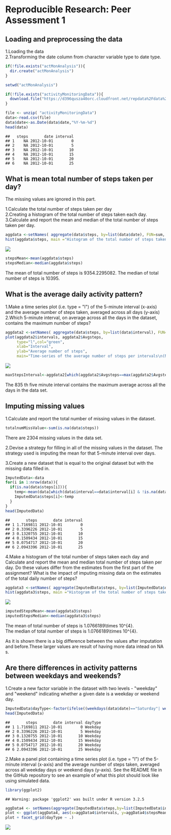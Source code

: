 # Reproducible Research: Peer Assessment 1


## Loading and preprocessing the data

1.Loading the data   
2.Transforming the date column from character variable type to date type.


```r
if(!file.exists("actMonAnalysis")){
  dir.create("actMonAnalysis")
}

setwd("actMonAnalysis")

if(!file.exists("activityMonitoringData")){
  download.file("https://d396qusza40orc.cloudfront.net/repdata%2Fdata%2Factivity.zip",destfile = "activityMonitoringData")
}

file <- unzip( "activityMonitoringData")
data<-read.csv(file)
data$date<-as.Date(data$date,"%Y-%m-%d")
head(data)
```

```
##   steps       date interval
## 1    NA 2012-10-01        0
## 2    NA 2012-10-01        5
## 3    NA 2012-10-01       10
## 4    NA 2012-10-01       15
## 5    NA 2012-10-01       20
## 6    NA 2012-10-01       25
```
## What is mean total number of steps taken per day?

The missing values are ignored in this part.

1.Calculate the total number of steps taken per day  
2.Creating a histogram of the total number of steps taken each day. 
3.Calculate and report the mean and median of the total number of steps taken per day.  


```r
aggdata <-setNames( aggregate(data$steps, by=list(data$date), FUN=sum, na.rm=TRUE) ,c("dates","steps"))
hist(aggdata$steps, main ="Histogram of the total number of steps taken each day",xlab = "Total number of steps each day",col="green")
```

![](PA1_template_files/figure-html/unnamed-chunk-2-1.png)<!-- -->

```r
stepsMean<-mean(aggdata$steps)
stepsMedian<-median(aggdata$steps)
```
The mean of total number of steps is 9354.2295082.
The median of total number of steps is 10395.


## What is the average daily activity pattern?
1.Make a time series plot (i.e. type = "l") of the 5-minute interval (x-axis) and the average number of steps taken, averaged across all days (y-axis)  
2.Which 5-minute interval, on average across all the days in the dataset, contains the maximum number of steps?


```r
aggdata2 <-setNames( aggregate(data$steps, by=list(data$interval), FUN="mean", na.rm=TRUE) ,c("intervals","Avgsteps"))
plot(aggdata2$intervals, aggdata2$Avgsteps,
     type="l",col="green", 
     xlab="Interval", 
     ylab="Average number of steps", 
     main="Time-series of the average number of steps per intervals\n(NA removed)")
```

![](PA1_template_files/figure-html/unnamed-chunk-3-1.png)<!-- -->

```r
maxStepsInterval<-aggdata2[which(aggdata2$Avgsteps==max(aggdata2$Avgsteps)),1]
```
The 835 th five minute interval contains the maximum average across all the days in the data set.  

## Imputing missing values
1.Calculate and report the total number of missing values in the dataset.

```r
totalnumMissValue<-sum(is.na(data$steps))
```
There are 2304 missing values in the data set.  

2.Devise a strategy for filling in all of the missing values in the dataset. 
The strategy used is imputing the mean for that 5-minute interval over days.    

3.Create a new dataset that is equal to the original dataset but with the missing data filled in.  


```r
ImputedData<-data
for(i in 1:nrow(data)){
  if(is.na(data$steps[i])){
    temp<-mean(data[which(data$interval==data$interval[i] & !is.na(data$steps)),1])
    ImputedData$steps[i]<-temp
  }
}
head(ImputedData)
```

```
##       steps       date interval
## 1 1.7169811 2012-10-01        0
## 2 0.3396226 2012-10-01        5
## 3 0.1320755 2012-10-01       10
## 4 0.1509434 2012-10-01       15
## 5 0.0754717 2012-10-01       20
## 6 2.0943396 2012-10-01       25
```
4.Make a histogram of the total number of steps taken each day and Calculate and report the mean and median total number of steps taken per day. Do these values differ from the estimates from the first part of the assignment? What is the impact of imputing missing data on the estimates of the total daily number of steps?

```r
aggdata3 <-setNames( aggregate(ImputedData$steps, by=list(ImputedData$date), FUN=sum, na.rm=TRUE) ,c("dates","steps"))
hist(aggdata3$steps, main ="Histogram of the total number of steps taken each day",xlab = "Total number of steps each day",col="blue")
```

![](PA1_template_files/figure-html/unnamed-chunk-6-1.png)<!-- -->

```r
imputedStepsMean<-mean(aggdata3$steps)
imputedStepsMedian<-median(aggdata3$steps)
```
The mean of total number of steps is 1.0766189\times 10^{4}.  
The median of total number of steps is 1.0766189\times 10^{4}.

As it is shown there is a big difference between the values after imputation and before.These larger values are result of having more data intead on NA s.  

## Are there differences in activity patterns between weekdays and weekends?  
1.Create a new factor variable in the dataset with two levels - "weekday" and "weekend" indicating whether a given date is a weekday or weekend day.  

```r
ImputedData$dayType<-factor(ifelse((weekdays(data$date)=="Saturday"| weekdays(data$date)=="Sunday"),"Weekend","Weekday"))
head(ImputedData)
```

```
##       steps       date interval dayType
## 1 1.7169811 2012-10-01        0 Weekday
## 2 0.3396226 2012-10-01        5 Weekday
## 3 0.1320755 2012-10-01       10 Weekday
## 4 0.1509434 2012-10-01       15 Weekday
## 5 0.0754717 2012-10-01       20 Weekday
## 6 2.0943396 2012-10-01       25 Weekday
```
2.Make a panel plot containing a time series plot (i.e. type = "l") of the 5-minute interval (x-axis) and the average number of steps taken, averaged across all weekday days or weekend days (y-axis). See the README file in the GitHub repository to see an example of what this plot should look like using simulated data.

```r
library(ggplot2) 
```

```
## Warning: package 'ggplot2' was built under R version 3.2.5
```

```r
aggData4 <- setNames(aggregate(ImputedData$steps,by=list(ImputedData$interval,ImputedData$dayType),FUN="mean"),c("intervals","dayType","stepsMean"))
plot <- ggplot(aggData4, aes(x=aggData4$intervals, y=aggData4$stepsMean)) + geom_point(shape=1,colour=3)+geom_line(colour=3)+labs(x="Intervals",y=" Average steps")+ggtitle("Time-series of the average number of steps per intervals\nin weekdays and weekends")
plot + facet_grid(dayType ~ .)
```

![](PA1_template_files/figure-html/unnamed-chunk-9-1.png)<!-- -->

